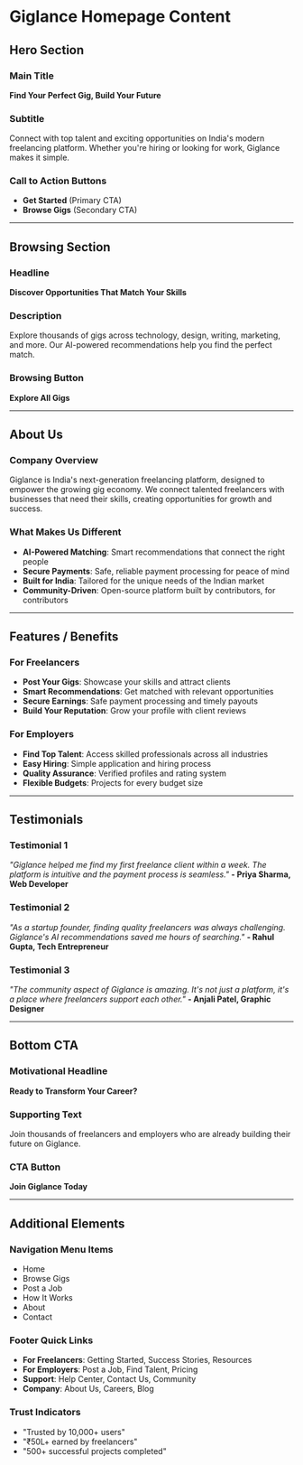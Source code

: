 # Giglance Homepage Content

## Hero Section

### Main Title
**Find Your Perfect Gig, Build Your Future**

### Subtitle
Connect with top talent and exciting opportunities on India's modern freelancing platform. Whether you're hiring or looking for work, Giglance makes it simple.

### Call to Action Buttons
- **Get Started** (Primary CTA)
- **Browse Gigs** (Secondary CTA)

---

## Browsing Section

### Headline
**Discover Opportunities That Match Your Skills**

### Description
Explore thousands of gigs across technology, design, writing, marketing, and more. Our AI-powered recommendations help you find the perfect match.

### Browsing Button
**Explore All Gigs**

---

## About Us

### Company Overview
Giglance is India's next-generation freelancing platform, designed to empower the growing gig economy. We connect talented freelancers with businesses that need their skills, creating opportunities for growth and success.

### What Makes Us Different
- **AI-Powered Matching**: Smart recommendations that connect the right people
- **Secure Payments**: Safe, reliable payment processing for peace of mind  
- **Built for India**: Tailored for the unique needs of the Indian market
- **Community-Driven**: Open-source platform built by contributors, for contributors

---

## Features / Benefits

### For Freelancers
- **Post Your Gigs**: Showcase your skills and attract clients
- **Smart Recommendations**: Get matched with relevant opportunities
- **Secure Earnings**: Safe payment processing and timely payouts
- **Build Your Reputation**: Grow your profile with client reviews

### For Employers
- **Find Top Talent**: Access skilled professionals across all industries
- **Easy Hiring**: Simple application and hiring process
- **Quality Assurance**: Verified profiles and rating system
- **Flexible Budgets**: Projects for every budget size

---

## Testimonials

### Testimonial 1
*"Giglance helped me find my first freelance client within a week. The platform is intuitive and the payment process is seamless."*
**- Priya Sharma, Web Developer**

### Testimonial 2
*"As a startup founder, finding quality freelancers was always challenging. Giglance's AI recommendations saved me hours of searching."*
**- Rahul Gupta, Tech Entrepreneur**

### Testimonial 3
*"The community aspect of Giglance is amazing. It's not just a platform, it's a place where freelancers support each other."*
**- Anjali Patel, Graphic Designer**

---

## Bottom CTA

### Motivational Headline
**Ready to Transform Your Career?**

### Supporting Text
Join thousands of freelancers and employers who are already building their future on Giglance.

### CTA Button
**Join Giglance Today**

---

## Additional Elements

### Navigation Menu Items
- Home
- Browse Gigs
- Post a Job
- How It Works
- About
- Contact

### Footer Quick Links
- **For Freelancers**: Getting Started, Success Stories, Resources
- **For Employers**: Post a Job, Find Talent, Pricing
- **Support**: Help Center, Contact Us, Community
- **Company**: About Us, Careers, Blog

### Trust Indicators
- "Trusted by 10,000+ users"
- "₹50L+ earned by freelancers"
- "500+ successful projects completed"